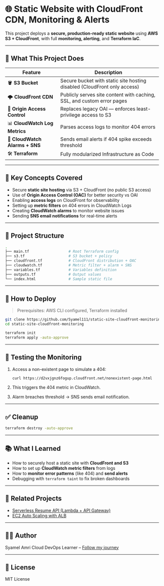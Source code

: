 # 🌐 Static Website with CloudFront CDN, Monitoring & Alerts

This project deploys a **secure, production-ready static website** using **AWS S3 + CloudFront**, with full **monitoring, alerting**, and **Terraform IaC**.

---

## 🚀 What This Project Does

| Feature                          | Description                                                                 |
|----------------------------------|-----------------------------------------------------------------------------|
| 🪣 **S3 Bucket**                 | Secure bucket with static site hosting disabled (CloudFront only access)   |
| 🌩️ **CloudFront CDN**           | Publicly serves site content with caching, SSL, and custom error pages     |
| 🔐 **Origin Access Control**     | Replaces legacy OAI — enforces least-privilege access to S3                |
| 📊 **CloudWatch Log Metrics**    | Parses access logs to monitor 404 errors                                   |
| 🔔 **CloudWatch Alarms + SNS**   | Sends email alerts if 404 spike exceeds threshold                          |
| 🛠️ **Terraform**                | Fully modularized Infrastructure as Code                                   |


---

## 🧠 Key Concepts Covered

* Secure **static site hosting** via S3 + CloudFront (no public S3 access)
* Use of **Origin Access Control (OAC)** for better security vs OAI
* Enabling **access logs** on CloudFront for observability
* Setting up **metric filters** on 404 errors in CloudWatch Logs
* Creating **CloudWatch alarms** to monitor website issues
* Sending **SNS email notifications** for real-time alerts

---

## 📁 Project Structure

```bash
.
├── main.tf                  # Root Terraform config
├── s3.tf                    # S3 bucket + policy
├── cloudfront.tf            # CloudFront distribution + OAC
├── cloudwatch.tf            # Metric filter + alarm + SNS
├── variables.tf             # Variables definition
├── outputs.tf               # Output values
└── index.html               # Sample static file
```

---

## 🚦 How to Deploy

> Prerequisites: AWS CLI configured, Terraform installed

```bash
git clone https://github.com/Syamel111/static-site-cloudfront-monitoring.git
cd static-site-cloudfront-monitoring

terraform init
terraform apply -auto-approve
```

---

## 🧪 Testing the Monitoring

1. Access a non-existent page to simulate a 404:

   ```bash
   curl https://d2vxjgnz6fogup.cloudfront.net/nonexistent-page.html
   ```

2. This triggers the 404 metric in CloudWatch.

3. Alarm breaches threshold → SNS sends email notification.

---

## ✅ Cleanup

```bash
terraform destroy -auto-approve
```

---

## 📚 What I Learned

* How to securely host a static site with **CloudFront and S3**
* How to set up **CloudWatch metric filters** from logs
* How to **monitor error patterns** (like 404) and **send alerts**
* Debugging with `terraform taint` to fix broken dashboards

---

## 🔗 Related Projects

* [Serverless Resume API (Lambda + API Gateway)](https://github.com/Syamel111/DemoCICD)
* [EC2 Auto Scaling with ALB](https://github.com/Syamel111/aws-alb-autoscaling-infra)

---

## 🧑‍💻 Author

Syamel Amri
Cloud DevOps Learner – [Follow my journey](https://github.com/Syamel111)

---

## 📜 License

MIT License
